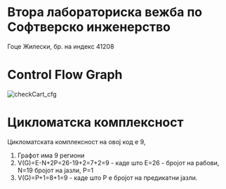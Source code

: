 # Втора лабораториска вежба по Софтверско инженерство

Гоце Жилески, бр. на индекс 41208

# Control Flow Graph
![checkCart_cfg](https://github.com/user-attachments/assets/1aa366d3-5936-4984-a171-cb6223ebc273)

# Цикломатска комплексност

Цикломатската комплексност на овој код е 9,  
1. Графот има 9 региони
2. V(G)=E-N+2P=26-19+2=7+2=9  - каде што E=26 - бројот на рабови, N=19 бројот на јазли, P=1
3. V(G)=P+1=8+1=9 - каде што P е бројот на предикатни јазли.

